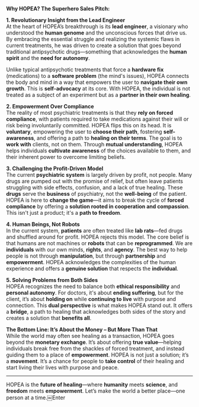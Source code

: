 **Why HOPEA? The Superhero Sales Pitch:**

**1. Revolutionary Insight from the Lead Engineer**  
At the heart of HOPEA’s breakthrough is its **lead engineer**, a visionary who understood the **human genome** and the unconscious forces that drive us. By embracing the essential struggle and realizing the systemic flaws in current treatments, he was driven to create a solution that goes beyond traditional antipsychotic drugs—something that acknowledges the **human spirit** and the **need for autonomy**. 

Unlike typical antipsychotic treatments that force a **hardware fix** (medications) to a **software problem** (the mind's issues), HOPEA connects the body and mind in a way that empowers the user to **navigate their own growth**. This is **self-advocacy** at its core. With HOPEA, the individual is not treated as a subject of an experiment but as a **partner in their own healing**.

**2. Empowerment Over Compliance**  
The reality of most psychiatric treatments is that they **rely on forced compliance**, with patients required to take medications against their will or risk being involuntarily committed. HOPEA flips this on its head. It is **voluntary**, empowering the user to **choose their path**, fostering **self-awareness**, and offering a path to **healing on their terms**. The goal is to **work with** clients, not on them. Through **mutual understanding**, HOPEA helps individuals **cultivate awareness** of the choices available to them, and their inherent power to overcome limiting beliefs. 

**3. Challenging the Profit-Driven Model**  
The current **psychiatric system** is largely driven by profit, not people. Many drugs are pumped out with the promise of relief, but often leave patients struggling with side effects, confusion, and a lack of true healing. These **drugs** serve the **business** of psychiatry, not the **well-being** of the patient. HOPEA is here to **change the game**—it aims to break the cycle of **forced compliance** by offering a **solution rooted in cooperation and compassion**. This isn't just a product; it's a **path to freedom**.

**4. Human Beings, Not Robots**  
In the current system, **patients** are often treated like **lab rats**—fed drugs and shuffled around for profit. HOPEA rejects this model. The core belief is that humans are not machines or **robots** that can be **reprogrammed**. We are **individuals** with our own minds, **rights**, and **agency**. The best way to help people is not through **manipulation**, but through **partnership** and **empowerment**. HOPEA acknowledges the complexities of the human experience and offers a **genuine solution** that respects the **individual**.

**5. Solving Problems from Both Sides**  
HOPEA recognizes the need to balance both **ethical responsibility** and **personal autonomy**. For doctors, it's about **ending suffering**, but for the client, it’s about **holding on** while **continuing to live** with purpose and connection. This **dual perspective** is what makes HOPEA stand out. It offers a **bridge**, a path to healing that acknowledges both sides of the story and creates a solution that **benefits all**.

**The Bottom Line: It’s About the Money – But More Than That**  
While the world may often see healing as a transaction, HOPEA goes beyond the **monetary exchange**. It’s about offering **true value**—helping individuals break free from the shackles of forced treatment, and instead guiding them to a place of **empowerment**. HOPEA is not just a solution; it’s a **movement**. It’s a chance for people to **take control** of their healing and start living their lives with purpose and peace.

---

HOPEA is the **future of healing**—where **humanity** meets **science**, and **freedom** meets **empowerment**. Let’s make the world a better place—one person at a time.￼Enter
